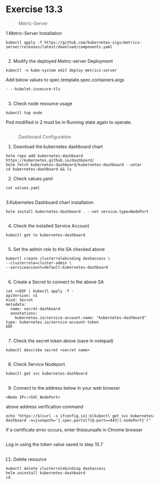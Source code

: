 # Exercise 13.3


>Metric-Server

1.Metric-Server Installation
```
kubectl apply -f https://github.com/kubernetes-sigs/metrics-server/releases/latest/download/components.yaml
```

##

2. Modify the deployed Metric-server Deployment
```
kubectl -n kube-system edit deploy metrics-server
```
Add below values ​​to spec.template.spec.containers.args

```
- --kubelet-insecure-tls
```

##

3. Check node resource usage
```
kubectl top node
```
Pod modified in 2 must be in Running state again to operate.

##

>Dashboard Configuration

1. Download the kubernetes dashboard chart
```
helm repo add kubernetes-dashboard https://kubernetes.github.io/dashboard/
helm fetch kubernetes-dashboard/kubernetes-dashboard --untar
cd kubernetes-dashboard && ls
```

2. Check values.yaml
```
cat values.yaml
```

##

3.Kubernetes Dashboard chart installation
```
helm install kubernetes-dashboard . --set service.type=NodePort
```

##

4. Check the installed Service Account
```
kubectl get to kubernetes-dashboard
```

##

5. Set the admin role to the SA checked above
```
kubectl create clusterrolebinding dashaccess \
--clusterrole=cluster-admin \
--serviceaccount=default:kubernetes-dashboard
```

##

6. Create a Secret to connect to the above SA
```
cat <<EOF | kubectl apply -f -
apiVersion: v1
kind: Secret
metadata:
  name: secret-dashboard
  annotations:
    kubernetes.io/service-account.name: "kubernetes-dashboard"
type: kubernetes.io/service-account-token
EOF
```

##

7. Check the secret token above (save in notepad)
```
kubectl describe secret <secret name>
```

##

8. Check Service Nodeport
```
kubectl get svc kubernetes-dashboard
```

##

9. Connect to the address below in your web browser
```
<Node IP>:<SVC NodePort>
```

above address verification command
```
echo "https://$(curl -s ifconfig.io):$(kubectl get svc kubernetes-dashboard -o=jsonpath='{.spec.ports[?(@.port==443)].nodePort}')"
```

If a certificate error occurs, enter thisisunsafe in Chrome browser
##

Log in using the token value saved in step 10.7

##

11. Delete resource
```
kubectl delete clusterrolebinding dashaccess
helm uninstall kubernetes-dashboard
cd
```